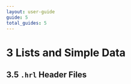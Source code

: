 ```yaml
---
layout: user-guide
guide: 5
total_guides: 5
---
```

# 3 Lists and Simple Data

## 3.5 ```.hrl``` Header Files
